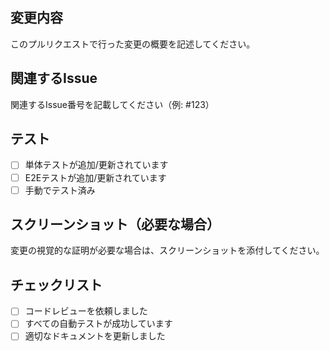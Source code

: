 ## 変更内容

このプルリクエストで行った変更の概要を記述してください。

## 関連するIssue

関連するIssue番号を記載してください（例: #123）

## テスト

- [ ] 単体テストが追加/更新されています
- [ ] E2Eテストが追加/更新されています
- [ ] 手動でテスト済み

## スクリーンショット（必要な場合）

変更の視覚的な証明が必要な場合は、スクリーンショットを添付してください。

## チェックリスト

- [ ] コードレビューを依頼しました
- [ ] すべての自動テストが成功しています
- [ ] 適切なドキュメントを更新しました
